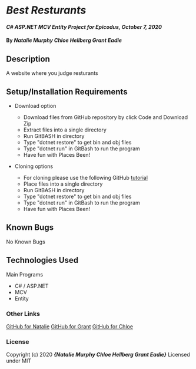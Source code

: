 # _Best Resturants_

#### _C# ASP.NET MCV Entity Project for Epicodus, October 7, 2020_

#### By _**Natalie Murphy Chloe Hellberg Grant Eadie**_

## Description

A website where you judge resturants

<!-- Brainstorming
Best Restaurants
Create a website where users can add their favorite restaurants based on the type of cuisine they offer.

Add a Cuisine class. Build out all CRUD functionality (Create, Read, Update, Delete) for this class. Remember that "Read" means to view a particular cuisine and to list out all of the cuisines.

Add a Restaurant class. Build out all CRUD functionality for this class.

Add properties other than name to your Restaurant class so that you can display descriptive information about the restaurants.

Make the connection between a cuisine and a restaurant in the database. A cuisine can have many restaurants, but a restaurant can only be attached to one cuisine.

Allow a user to search for all of a cuisine's restaurants.

Cuisine class
(categories)
Restaurant class
(items)
 -->

## Setup/Installation Requirements

- Download option

  - Download files from GitHub repository by click Code and Download Zip
  - Extract files into a single directory
  - Run GitBASH in directory
  - Type "dotnet restore" to get bin and obj files
  - Type "dotnet run" in GitBash to run the program
  - Have fun with Places Been! <!-- TITLE HERE -->

- Cloning options
  - For cloning please use the following GitHub [tutorial](https://docs.github.com/en/enterprise/2.16/user/github/creating-cloning-and-archiving-repositories/cloning-a-repository)
  - Place files into a single directory
  - Run GitBASH in directory
  - Type "dotnet restore" to get bin and obj files
  - Type "dotnet run" in GitBash to run the program
  - Have fun with Places Been! <!-- TITLE HERE -->

## Known Bugs

No Known Bugs

## Technologies Used

Main Programs

- C# / ASP.NET
- MCV
- Entity

### Other Links

[GitHub for Natalie](https://github.com/murphynd)
[GitHub for Grant](https://github.com/granteadie)
[GitHub for Chloe](https://github.com/chloehellberg)

### License

Copyright (c) 2020 **_{Natalie Murphy Chloe Hellberg Grant Eadie}_**
Licensed under MIT
